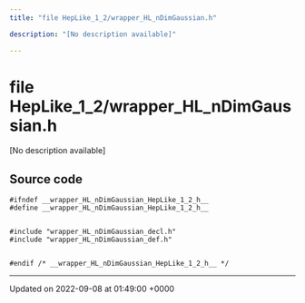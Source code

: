 ```yaml
---
title: "file HepLike_1_2/wrapper_HL_nDimGaussian.h"

description: "[No description available]"

---
```


# file HepLike_1_2/wrapper_HL_nDimGaussian.h

[No description available]




## Source code

```
#ifndef __wrapper_HL_nDimGaussian_HepLike_1_2_h__
#define __wrapper_HL_nDimGaussian_HepLike_1_2_h__


#include "wrapper_HL_nDimGaussian_decl.h"
#include "wrapper_HL_nDimGaussian_def.h"


#endif /* __wrapper_HL_nDimGaussian_HepLike_1_2_h__ */
```


-------------------------------

Updated on 2022-09-08 at 01:49:00 +0000
